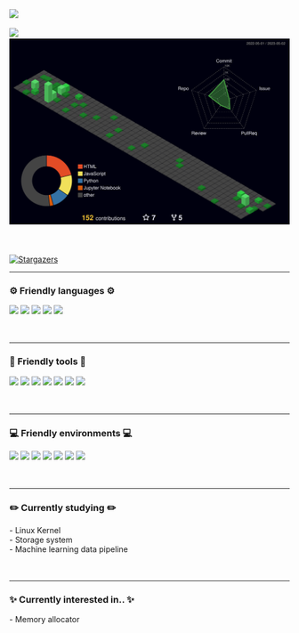 
<div>
      <img align="left" src="https://user-images.githubusercontent.com/32115744/231467781-39218bfb-bfbe-43a2-96d3-e247304f5ce1.gif"/>
      <br/>
</div>  
<br/>
<div>
   <!--<img align="left" src=meme.gif/>-->
   <a  href="https://github.com/anuraghazra/github-readme-stats">
     <img src="https://github-readme-stats.vercel.app/api?username=JS-Choi513&show_icons-true&theme=tokyonight&hide_border=false" />
   </a>

<br/>
<div>
   <a>
     <img src=profile-3d-contrib/profile-night-green.svg/>
   </a>   
</div>
<br/>
<br/>
<br/>
<a href="https://github.com/js-choi513/github-profile-summary-cards/stargazers">
      <img alt="Stargazers" src="https://img.shields.io/github/stars/js-choi513/github-profile-summary-cards?style=for-the-badge&logo=github&color=f4dbd6&logoColor=D9E0EE&labelColor=302D41"></a>

------

### ⚙️ Friendly languages ⚙️
<div align="left">
   <img src="https://img.shields.io/badge/-c++-00599C?style=flat-square&logo=c%2B%2B&logoColor=white"/> 
   <img src="https://img.shields.io/badge/-c-00599C?style=flat-square&logo=c&logoColor=white"/> 
   <img src="https://img.shields.io/badge/Python-3776AB?style=flat-square&logo=python&logoColor=white"/>   
   <img src="https://img.shields.io/badge/Java-007396?style=flat-square&logo=java&logoColor=white"/>
   <img src="https://img.shields.io/badge/Shell-FFD500?style=flat-square&logo=linux&logoColor=white"/>
</div>
<br/>
<br/>

------

### 🧰 Friendly tools 🧰
<div align="left">
   <a href="https://www.tensorflow.org"><img src="https://img.shields.io/badge/TensorFlow-FF6F00?style=flat-square&logo=tensorflow&logoColor=white"/></a>   
   <img src="https://img.shields.io/badge/Pandas-150458?style=flat-square&logo=pandas&logoColor=white"/>
   <img src="https://img.shields.io/badge/Numpy-013243?style=flat-square&logo=numpy&logoColor=white"/>
   <img src="https://img.shields.io/badge/docker-2496ED?style=flat-square&logo=docker&logoColor=white"/>
   <img src="https://img.shields.io/badge/LinuxContainers-333333?style=flat-square&logo=linuxcontainers&logoColor=white"/>
   <img src="https://img.shields.io/badge/Flask-000000?style=flat-square&logo=flask&logoColor=white"/>
   <img src="https://img.shields.io/badge/Qt-41CD52?style=flat-square&logo=qt&logoColor=white"/>
</div>
<br/>
<br/>

------

### 💻 Friendly environments 💻
<div align="left">
   <a href="https://mirror.kakao.com/ubuntu-releases/"><img src="https://img.shields.io/badge/Ubuntu-E95420?style=flat-square&logo=ubuntu&logoColor=white"/></a>   
   <img src="https://img.shields.io/badge/Mac OS-000000?style=flat-square&logo=macos&logoColor=white"/>
   <img src="https://img.shields.io/badge/Vim-019733?style=flat-square&logo=vim&logoColor=white"/>
   <img src="https://img.shields.io/badge/VirtualBox-183A61?style=flat-square&logo=virtualbox&logoColor=white"/>
   <img src="https://img.shields.io/badge/Visual studio Code-007ACC?style=flat-square&logo=visualstudiocode&logoColor=white"/>
   <img src="https://img.shields.io/badge/Google Colab-F9AB00?style=flat-square&logo=googlecolab&logoColor=white"/>
   <img src="https://img.shields.io/badge/Kaggle-20BEFF?style=flat-square&logo=kaggle&logoColor=white"/>
</div>
<br/>
<br/>

------

### ✏️ Currently studying ✏️
<div align="left">
   - Linux Kernel<br/>
   - Storage system<br/> 
   - Machine learning data pipeline<br/>
</div>
<br/>
<br/>

------

### ✨ Currently interested in.. ✨
<div align="left">
   - Memory allocator<br/> 
</div>
